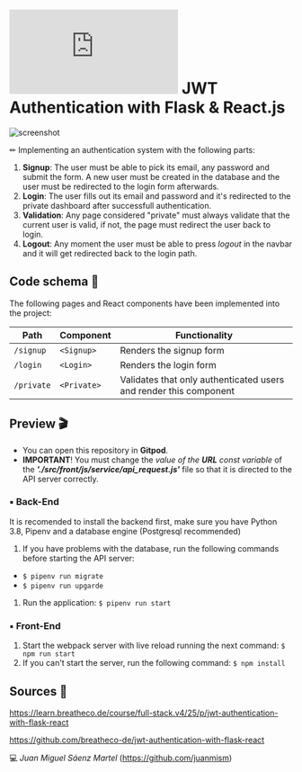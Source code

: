 # ![4Geeks Logo](http://assets.breatheco.de/apis/img/images.php?blob&random&cat=icon&tags=4geeks,16) JWT Authentication with Flask & React.js

![screenshot](https://github.com/juanmism/4Geeks-React-JWT-Authentication/blob/main/sreenshot.gif)

✏ Implementing an authentication system with the following parts:

1. **Signup**: The user must be able to pick its email, any password and submit the form. A new user must be created in the database and the user must be redirected to the login form afterwards.
2. **Login**: The user fills out its email and password and it's redirected to the private dashboard after successfull authentication.
3. **Validation**: Any page considered "private" must always validate that the current user is valid, if not, the page must redirect the user back to login.
4. **Logout**: Any moment the user must be able to press _logout_ in the navbar and it will get redirected back to the login path.

## Code schema 🔩

The following pages and React components have been implemented into the project:

| Path       | Component   | Functionality                                                     |
| ---------- | ----------- | ----------------------------------------------------------------- |
| `/signup`  | `<Signup>`  | Renders the signup form                                           |
| `/login`   | `<Login>`   | Renders the login form                                            |
| `/private` | `<Private>` | Validates that only authenticated users and render this component |

## Preview 🎬

* You can open this repository in **Gitpod**.
* **IMPORTANT**! You must change the *value of the ***URL*** const variable* of the ***'./src/front/js/service/api_request.js'*** file so that it is directed to the API server correctly.

### ▪ Back-End

It is recomended to install the backend first, make sure you have Python 3.8, Pipenv and a database engine (Postgresql recommended)

1. If you have problems with the database, run the following commands before starting the API server: 
* `$ pipenv run migrate` 
* `$ pipenv run upgarde`

1. Run the application: `$ pipenv run start`

### ▪ Front-End

1. Start the webpack server with live reload running the next command: `$ npm run start`
2. If you can't start the server, run the following command: `$ npm install`

## Sources 📌

<https://learn.breatheco.de/course/full-stack.v4/25/p/jwt-authentication-with-flask-react>

<https://github.com/breatheco-de/jwt-authentication-with-flask-react>

💻 _Juan Miguel Sáenz Martel_ (<https://github.com/juanmism>)
